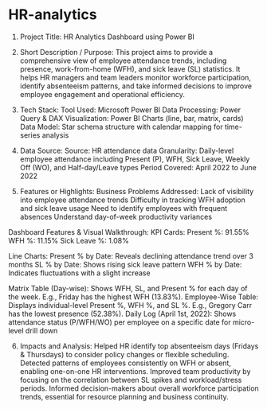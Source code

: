 # HR-analytics
1. Project Title:
HR Analytics Dashboard using Power BI

2. Short Description / Purpose:
This project aims to provide a comprehensive view of employee attendance trends, including presence, work-from-home (WFH), and sick leave (SL) statistics. It helps HR managers and team leaders monitor workforce participation, identify absenteeism patterns, and take informed decisions to improve employee engagement and operational efficiency.

3. Tech Stack:
Tool Used: Microsoft Power BI
Data Processing: Power Query & DAX
Visualization: Power BI Charts (line, bar, matrix, cards)
Data Model: Star schema structure with calendar mapping for time-series analysis

4. Data Source:
Source: HR attendance data
Granularity: Daily-level employee attendance including Present (P), WFH, Sick Leave, Weekly Off (WO), and Half-day/Leave types
Period Covered: April 2022 to June 2022

5. Features or Highlights:
Business Problems Addressed:
Lack of visibility into employee attendance trends
Difficulty in tracking WFH adoption and sick leave usage
Need to identify employees with frequent absences
Understand day-of-week productivity variances

  Dashboard Features & Visual Walkthrough:
    KPI Cards:
    Present %: 91.55%
    WFH %: 11.15%
    Sick Leave %: 1.08%

  Line Charts:
    Present % by Date: Reveals declining attendance trend over 3 months
    SL % by Date: Shows rising sick leave pattern
    WFH % by Date: Indicates fluctuations with a slight increase

  Matrix Table (Day-wise): Shows WFH, SL, and Present % for each day of the week. E.g., Friday has the highest WFH (13.83%).
  Employee-Wise Table: Displays individual-level Present %, WFH %, and SL %. E.g., Gregory Carr has the lowest presence (52.38%).
  Daily Log (April 1st, 2022): Shows attendance status (P/WFH/WO) per employee on a specific date for micro-level drill down

6. Impacts and Analysis:
Helped HR identify top absenteeism days (Fridays & Thursdays) to consider policy changes or flexible scheduling.
Detected patterns of employees consistently on WFH or absent, enabling one-on-one HR interventions.
Improved team productivity by focusing on the correlation between SL spikes and workload/stress periods.
Informed decision-makers about overall workforce participation trends, essential for resource planning and business continuity.


